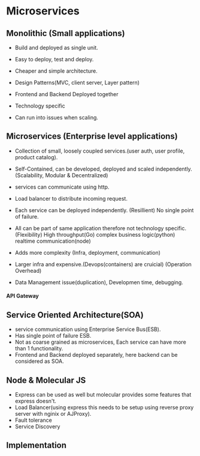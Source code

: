 # Microservices

## Monolithic (Small applications)
- Build and deployed as single unit.
- Easy to deploy, test and deploy.
- Cheaper and simple architecture.
- Design Patterns(MVC, client server, Layer pattern)
- Frontend and Backend Deployed together

- Technology specific
- Can run into issues when scaling.

## Microservices (Enterprise level applications)
- Collection of small, loosely coupled services.(user auth, user profile, product catalog).
- Self-Contained, can be developed, deployed and scaled independently.(Scalability, Modular & Decentralized)
- services can communicate using http.
- Load balancer to distribute incoming request.
- Each service can be deployed independently. (Resillient) No single point of failure.
- All can be part of same application therefore not technology specific.(Flexibility)
High throughput(Go)
complex business logic(python)
realtime communication(node)

- Adds more complexity (Infra, deployment, communication)
- Larger infra and expensive.(Devops(containers) are cruicial) (Operation Overhead)
- Data Management issue(duplication), Developmen time, debugging.

#### API Gateway
## Service Oriented Architecture(SOA)
- service communication using Enterprise Service Bus(ESB).
- Has single point of failure ESB.
- Not as coarse grained as microservices, Each service can have more than 1 functionality. 
- Frontend and Backend deployed separately, here backend can be considered as SOA. 


## Node & Molecular JS

- Express can be used as well but molecular provides some features that express doesn't.
- Load Balancer(using express this needs to be setup using reverse proxy server with nginix or AJProxy).
- Fault tolerance
- Service Discovery



## Implementation
